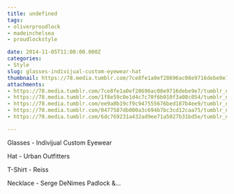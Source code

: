 ```yaml
---
title: undefined
tags:
- oliverproudlock
- madeinchelsea
- proudlockstyle

date: 2014-11-05T11:00:00.000Z
categories:
- Style
slug: glasses-indivijual-custom-eyewear-hat
thumbnail: https://78.media.tumblr.com/7ce8fe1a0ef28696ac08e9716debe9e7/tumblr_negtnfkwnm1rhrm24o1_540.jpg
attachments:
- https://78.media.tumblr.com/7ce8fe1a0ef28696ac08e9716debe9e7/tumblr_negtnfkwnm1rhrm24o1_1280.jpg
- https://78.media.tumblr.com/1f8e59c0e1d4c7c70f6b010f3a08c054/tumblr_negtnfkwnm1rhrm24o2_1280.jpg
- https://78.media.tumblr.com/ee9a0b19cf9c947555676bed187b4ee9/tumblr_negtnfkwnm1rhrm24o3_1280.jpg
- https://78.media.tumblr.com/0477587db000a3c694b7bc3cd12caa75/tumblr_negtnfkwnm1rhrm24o4_1280.jpg
- https://78.media.tumblr.com/6dc769231a432ad9ee71a5027b31bd5e/tumblr_negtnfkwnm1rhrm24o5_1280.jpg

---
```


Glasses - Indivijual Custom Eyewear 

  Hat - Urban Outfitters 

  T-Shirt - Reiss 

  Necklace - Serge DeNimes Padlock &...
